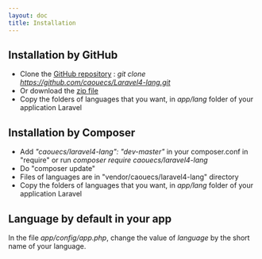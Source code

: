 ```yaml
---
layout: doc
title: Installation
---
```


Installation by GitHub
---

* Clone the [GitHub repository](https://github.com/caouecs/Laravel4-lang/) : *git clone https://github.com/caouecs/Laravel4-lang.git*
* Or download the [zip file](https://github.com/caouecs/Laravel4-lang/archive/master.zip)
* Copy the folders of languages that you want, in *app/lang* folder of your application Laravel


Installation by Composer
---

* Add *"caouecs/laravel4-lang": "dev-master"* in your composer.conf in "require" or run *composer require caouecs/laravel4-lang*
* Do "composer update"
* Files of languages are in "vendor/caouecs/laravel4-lang" directory
* Copy the folders of languages that you want, in *app/lang* folder of your application Laravel


Language by default in your app
---

In the file *app/config/app.php*, change the value of *language* by the short name of your language.